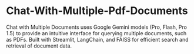# Chat-With-Multiple-Pdf-Documents
Chat with Multiple Documents uses Google Gemini models (Pro, Flash, Pro 1.5) to provide an intuitive interface for querying multiple documents, such as PDFs. Built with Streamlit, LangChain, and FAISS for efficient search and retrieval of document data.
